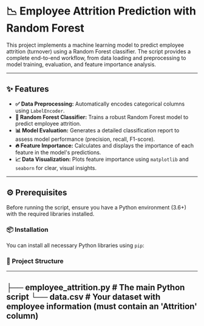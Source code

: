 # 📉 Employee Attrition Prediction with Random Forest

This project implements a machine learning model to predict employee attrition (turnover) using a Random Forest classifier. The script provides a complete end-to-end workflow, from data loading and preprocessing to model training, evaluation, and feature importance analysis.

---

## ✨ Features

- **✅ Data Preprocessing:** Automatically encodes categorical columns using `LabelEncoder`.
- **🌳 Random Forest Classifier:** Trains a robust Random Forest model to predict employee attrition.
- **📊 Model Evaluation:** Generates a detailed classification report to assess model performance (precision, recall, F1-score).
- **🔥 Feature Importance:** Calculates and displays the importance of each feature in the model's predictions.
- **📈 Data Visualization:** Plots feature importance using `matplotlib` and `seaborn` for clear, visual insights.

---

## ⚙ Prerequisites

Before running the script, ensure you have a Python environment (3.6+) with the required libraries installed.

### 📦 Installation

You can install all necessary Python libraries using `pip`:

### 📂 Project Structure
---
├── employee_attrition.py   # The main Python script
└── data.csv                # Your dataset with employee information (must contain an 'Attrition' column)
---


